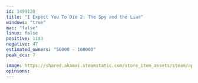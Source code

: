 ```yaml
---
id: 1499120
title: "I Expect You To Die 2: The Spy and the Liar"
windows: "true"
mac: "false"
linux: false
positive: 1143
negative: 47
estimated_owners: "50000 - 100000"
peak_ccu: 7

image: https://shared.akamai.steamstatic.com/store_item_assets/steam/apps/1499120/header.jpg?t=1725372961
opinions:
---
```

